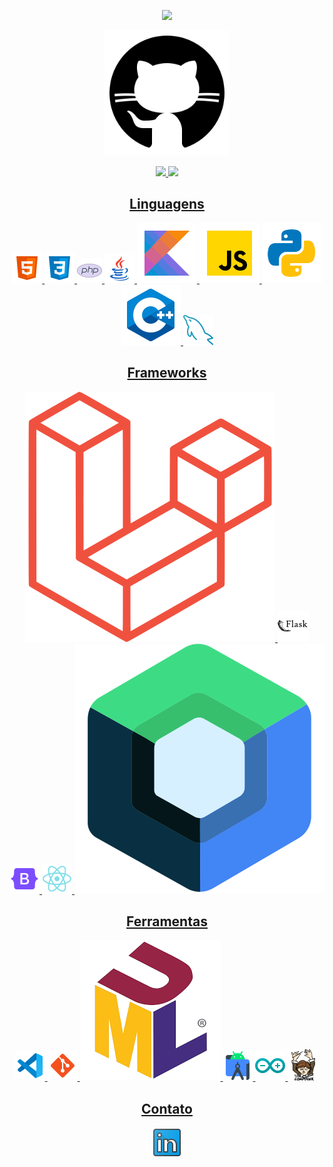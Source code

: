 <!-- Olá mensagem de apresentação com animação -->
<p align="center">
  <img src="https://readme-typing-svg.herokuapp.com/?lines=Seja+bem-vindo;Meu+nome+é;Joao+Pedro+Silva+de+Oliveira&center=true&width=380&height=45">
</p>


<!-- Foto -->
<p align="center">
  <img src="icons/github-500.png" alt="Foto do Joao Pedro" height="200"/>
</p>

<div align="center">
  <a href="https://github.com/joaop0102">
  <img height="180em" src="https://github-readme-stats.vercel.app/api?username=joaop0102&show_icons=true&theme=dark&include_all_commits=true&count_private=true"/>
  <img height="180em" src="https://github-readme-stats.vercel.app/api/top-langs/?username=joaop0102&layout=compact&langs_count=7&theme=dark"/>
</div>
                                          
        
<!-- Ícones de linguagens -->
<h2 align="center">Linguagens</h2>
<p align="center">
  <img src="icons/html5.png"/> 
  <img src="icons/css3.png"/>
  <img src="icons/php.png"/> 
  <img src="icons/java.png"/>
  <img src="kotlin.png"/>
  <img src="javascript.png"/>
  <img src="python.png"/>
  <img src="c.png"/>
  <img src="icons/mysql.png"/>
</p>

<h2 align="center">Frameworks</h2>
<p align="center">
  <img src="icons/laravel.png"/>
  <img src="icons/flask.png">
  <img src="icons/bootstrap.png">
  <img src="icons/reactjs.png">
  <img src="icons/jetpackcompose.png">
</p>

<h2 align="center">Ferramentas</h2>
<p align="center">
  <img src="icons/vs-code.png"/>
  <img src="icons/git.png"/>
  <img src="icons/uml.png"/>
  <img src="icons/android-studio.png"/>
  <img src="icons/arduino-ide.png"/>
  <img src="icons/composer.png" height="50"/>
</p>
     
<div> 
  <h2 align="center">Contato</h2>
  <p align="center">
  <a href="https://www.linkedin.com/in/jo%C3%A3o-pedro-s-172b69274/" target="_blank"><img src="icons/img-linkedin.png"></a>
  </p>
</div>
